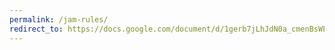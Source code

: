 ```yaml
---
permalink: /jam-rules/
redirect_to: https://docs.google.com/document/d/1gerb7jLhJdN0a_cmenBsWPMOJ3w5d4XoH5F6p7eJ558/edit?usp=sharing
---
```

